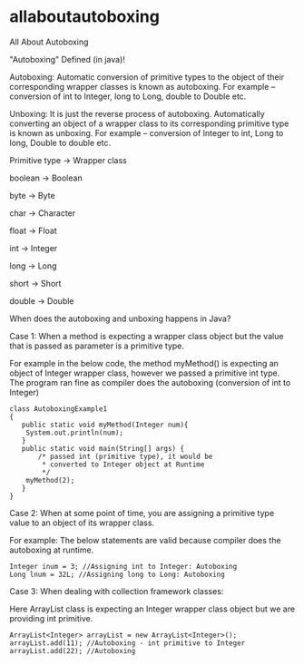 # allaboutautoboxing
All About Autoboxing

"Autoboxing" Defined (in java)!

Autoboxing: Automatic conversion of primitive types to the object of their corresponding wrapper classes is known as autoboxing. For example – conversion of int to Integer, long to Long, double to Double etc.

Unboxing: It is just the reverse process of autoboxing. Automatically converting an object of a wrapper class to its corresponding primitive type is known as unboxing. For example – conversion of Integer to int, Long to long, Double to double etc.

Primitive type -> Wrapper class

boolean -> Boolean

byte -> Byte

char -> Character

float -> Float

int -> Integer

long -> Long

short -> Short

double -> Double

When does the autoboxing and unboxing happens in Java?

Case 1: When a method is expecting a wrapper class object but the value that is passed as parameter is a primitive type. 

For example in the below code, the method myMethod() is expecting an object of Integer wrapper class, however we passed a primitive int type. The program ran fine as compiler does the autoboxing (conversion of int to Integer)
```
class AutoboxingExample1
{
   public static void myMethod(Integer num){
	System.out.println(num);
   }
   public static void main(String[] args) {
       /* passed int (primitive type), it would be 
        * converted to Integer object at Runtime
        */
   	myMethod(2);
   }
}
```
Case 2: When at some point of time, you are assigning a primitive type value to an object of its wrapper class. 

For example: The below statements are valid because compiler does the autoboxing at runtime.

```
Integer inum = 3; //Assigning int to Integer: Autoboxing
Long lnum = 32L; //Assigning long to Long: Autoboxing
```

Case 3: When dealing with collection framework classes:

Here ArrayList class is expecting an Integer wrapper class object but we are providing int primitive.

```
ArrayList<Integer> arrayList = new ArrayList<Integer>();
arrayList.add(11); //Autoboxing - int primitive to Integer
arrayList.add(22); //Autoboxing
```

